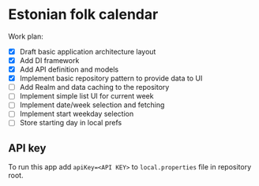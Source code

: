 # Estonian folk calendar

Work plan: 

- [x] Draft basic application architecture layout
- [x] Add DI framework
- [x] Add API definition and models
- [x] Implement basic repository pattern to provide data to UI
- [ ] Add Realm and data caching to the repository
- [ ] Implement simple list UI for current week
- [ ] Implement date/week selection and fetching
- [ ] Implement start weekday selection
- [ ] Store starting day in local prefs

## API key

To run this app add `apiKey=<API KEY>` to `local.properties` file in repository root.